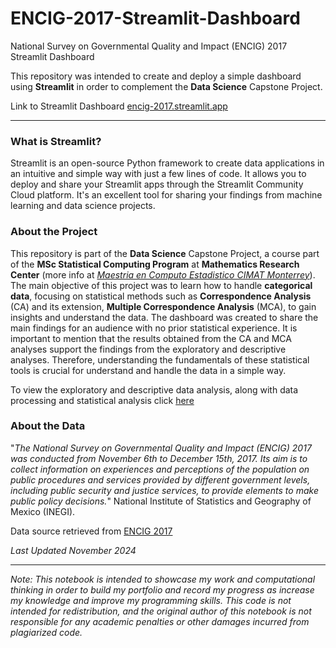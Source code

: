 # ENCIG-2017-Streamlit-Dashboard
National Survey on Governmental Quality and Impact (ENCIG) 2017 Streamlit Dashboard

This repository was intended to create and deploy a simple dashboard using **Streamlit** in order to complement the **Data Science** Capstone Project.

Link to Streamlit Dashboard [encig-2017.streamlit.app](https://encig-2017.streamlit.app/)

***

### What is Streamlit?

Streamlit is an open-source Python framework to create data applications in an intuitive and simple way with just a few lines of code. It allows you to deploy and share your Streamlit apps through the Streamlit Community Cloud platform. It's an excellent tool for sharing your findings from machine learning and data science projects.

### About the Project

This repository is part of the **Data Science** Capstone Project, a course part of the **MSc Statistical Computing Program** at **Mathematics Research Center** (more info at [*Maestria en Computo Estadistico CIMAT Monterrey*](https://mce.cimat.mx/es)). The main objective of this project was to learn how to handle **categorical data**, focusing on statistical methods such as **Correspondence Analysis** (CA) and its extension, **Multiple Correspondence Analysis** (MCA), to gain insights and understand the data. The dashboard was created to share the main findings for an audience with no prior statistical experience. It is important to mention that the results obtained from the CA and MCA analyses support the findings from the exploratory and descriptive analyses. Therefore, understanding the fundamentals of these statistical tools is crucial for understand and handle the data in a simple way. 

To view the exploratory and descriptive data analysis, along with data processing and statistical analysis click [here](https://github.com/bravo-diego/MSc-Statistical-Computing/tree/main/2nd-Semester/Data-Science/Capstone-Project)

### About the Data

"*The National Survey on Governmental Quality and Impact (ENCIG) 2017 was conducted from November 6th to December 15th, 2017. Its aim is to collect information on experiences and perceptions of the population on public procedures and services provided by different government levels, including public security and justice services, to provide elements to make public policy decisions.*" National Institute of Statistics and Geography of Mexico (INEGI). 

Data source retrieved from [ENCIG 2017](https://www.inegi.org.mx/programas/encig/2017/default.html#Microdatos) 

_Last Updated November 2024_

 ***

_Note: This notebook is intended to showcase my work and computational thinking in order to build my portfolio and record my progress as increase my knowledge and improve my programming skills. This code is not intended for redistribution, and the original author of this notebook is not responsible for any academic penalties or other damages incurred from plagiarized code._
